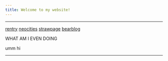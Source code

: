 ```yaml
---
title: Welcome to my website!
---
```

***
[rentry](https://rentry.org/cyberistic) [neocities](https://cyberistic.neocities.org/) [strawpage](https://cyberistic.straw.page/) [bearblog](https://cyberistic.bearblog.dev/)

WHAT AM I EVEN DOING

umm hi

***
